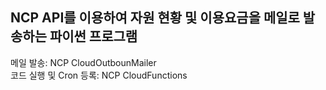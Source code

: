 ## NCP API를 이용하여 자원 현황 및 이용요금을 메일로 발송하는 파이썬 프로그램

메일 발송: NCP CloudOutbounMailer  
코드 실행 및 Cron 등록: NCP CloudFunctions
